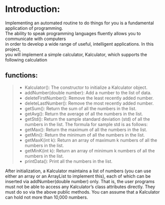 # Introduction:

Implementing an automated routine to do things for you is a fundamental application of programming.<br>
The ability to speak programming languages fluently allows you to communicate with computers<br>
in order to develop a wide range of useful, intelligent applications. In this project,<br>
you will implement a simple calculator, Kalculator, which supports the following calculation 

## functions:
> - Kalculator(): The constructor to initialize a Kalculator object.
> - addNumber(double number): Add a number to the list of data.
> - deleteFirstNumber(): Remove the least recently added number.
> - deleteLastNumber(): Remove the most recently added number.
> - getSum(): Return the sum of all the numbers in the list.
> - getAvg(): Return the average of all the numbers in the list.
> - getStd(): Return the sample standard deviation (std) of all the numbers in the list. The formula for sample std is as follows:
> - getMax(): Return the maximum of all the numbers in the list.
> - getMin(): Return the minimum of all the numbers in the list.
> - getMaxK(int k): Return an array of maximum k numbers of all the numbers in the list.
> - getMinK(int k): Return an array of minimum k numbers of all the numbers in the list.
> - printData(): Print all the numbers in the list. 

After initialization, a Kalculator maintains a list of numbers (you can use either an array or an ArrayList to implement this), each of which can be inserted via addNumber(double number) only. That is, the user programs must not be able to access any Kalculator’s class attributes directly. They must do so via the above public methods. You can assume that a Kalculator can hold not more than 10,000 numbers.
